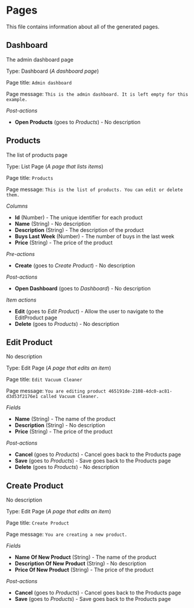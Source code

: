 # Pages

This file contains information about all of the generated pages.

## Dashboard

The admin dashboard page

Type: Dashboard (_A dashboard page_)

Page title: `Admin dashboard`

Page message: `This is the admin dashboard. It is left empty for this example.`

*Post-actions*

* **Open Products** (goes to _Products_) - No description




## Products

The list of products page

Type: List Page (_A page that lists items_)

Page title: `Products`

Page message: `This is the list of products. You can edit or delete them.`



*Columns*

* **Id** (Number) - The unique identifier for each product
* **Name** (String) - No description
* **Description** (String) - The description of the product
* **Buys Last Week** (Number) - The number of buys in the last week
* **Price** (String) - The price of the product

*Pre-actions*

* **Create** (goes to _Create Product_) - No description

*Post-actions*

* **Open Dashboard** (goes to _Dashboard_) - No description

*Item actions*

* **Edit** (goes to _Edit Product_) - Allow the user to navigate to the EditProduct page
* **Delete** (goes to _Products_) - No description


## Edit Product

No description

Type: Edit Page (_A page that edits an item_)

Page title: `Edit Vacuum Cleaner`

Page message: `You are editing product 465191de-2108-4dc0-ac81-d3d53f2176e1 called Vacuum Cleaner.`


*Fields*

* **Name** (String) - The name of the product
* **Description** (String) - No description
* **Price** (String) - The price of the product

*Post-actions*

* **Cancel** (goes to _Products_) - Cancel goes back to the Products page
* **Save** (goes to _Products_) - Save goes back to the Products page
* **Delete** (goes to _Products_) - No description



## Create Product

No description

Type: Edit Page (_A page that edits an item_)

Page title: `Create Product`

Page message: `You are creating a new product.`


*Fields*

* **Name Of New Product** (String) - The name of the product
* **Description Of New Product** (String) - No description
* **Price Of New Product** (String) - The price of the product

*Post-actions*

* **Cancel** (goes to _Products_) - Cancel goes back to the Products page
* **Save** (goes to _Products_) - Save goes back to the Products page



